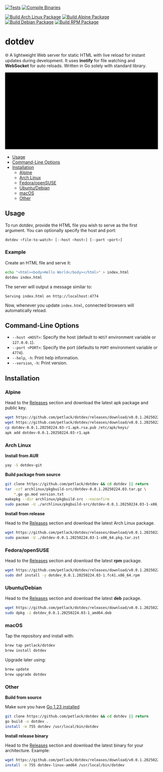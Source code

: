 [![Tests](https://github.com/petlack/dotdev/actions/workflows/tests.yml/badge.svg)](https://github.com/petlack/dotdev/actions/workflows/tests.yml)
[![Compile Binaries](https://github.com/petlack/dotdev/actions/workflows/compile.yml/badge.svg)](https://github.com/petlack/dotdev/actions/workflows/compile.yml)

[![Build Arch Linux Package](https://github.com/petlack/dotdev/actions/workflows/archlinux.yml/badge.svg)](https://github.com/petlack/dotdev/actions/workflows/archlinux.yml)
[![Build Alpine Package](https://github.com/petlack/dotdev/actions/workflows/alpine.yml/badge.svg)](https://github.com/petlack/dotdev/actions/workflows/alpine.yml)
[![Build Debian Package](https://github.com/petlack/dotdev/actions/workflows/debian.yml/badge.svg)](https://github.com/petlack/dotdev/actions/workflows/debian.yml)
[![Build RPM Package](https://github.com/petlack/dotdev/actions/workflows/rpm.yml/badge.svg)](https://github.com/petlack/dotdev/actions/workflows/rpm.yml)

# dotdev

🌐 A lightweight Web server for static HTML with live reload for instant updates during development.
It uses **inotify** for file watching and **WebSocket** for auto reloads.
Written in Go solely with standard library.

![Screen recording](screencast.gif)

<!--toc:start-->
- [Usage](#usage)
- [Command-Line Options](#command-line-options)
- [Installation](#installation)
  - [Alpine](#alpine)
  - [Arch Linux](#arch-linux)
  - [Fedora/openSUSE](#fedoraopensuse)
  - [Ubuntu/Debian](#ubuntudebian)
  - [macOS](#macos)
  - [Other](#other)
<!--toc:end-->

## Usage
To run dotdev, provide the HTML file you wish to serve as the first argument.
You can optionally specify the host and port:
```bash
dotdev <file-to-watch> [--host <host>] [--port <port>]
```

### Example
Create an HTML file and serve it:
```bash
echo "<html><body>Hello World</body></html>" > index.html
dotdev index.html
```
The server will output a message similar to:
```
Serving index.html on http://localhost:4774
```
Now, whenever you update `index.html`, connected browsers will automatically reload.

## Command-Line Options
* `--host <HOST>`: Specify the host (default to `HOST` environment variable or `127.0.0.1`).
* `--port <PORT>`: Specify the port (defaults to `PORT` environment variable or `4774`).
* `--help`, `-h`: Print help information.
* `--version`, `-h`: Print version.

## Installation

### Alpine
Head to the [Releases](https://github.com/petlack/dotdev/releases) section and download the latest apk package and public key.
```bash
wget https://github.com/petlack/dotdev/releases/download/v0.0.1.20250224.03/dotdev-0.0.1.20250222.01-r1.apk
wget https://github.com/petlack/dotdev/releases/download/v0.0.1.20250224.03/dotdev-0.0.1.20250222.01-r1.apk.rsa.pub
cp dotdev-0.0.1.20250224.03-r1.apk.rsa.pub /etc/apk/keys/
apk add dotdev-0.0.1.20250224.03-r1.apk
```

### Arch Linux
**Install from AUR**
```bash
yay -S dotdev-git
```

**Build package from source**
```bash
git clone https://github.com/petlack/dotdev && cd dotdev || return
tar -czf archlinux/pkgbuild-src/dotdev-0.0.1.20250224.03.tar.gz \
    *.go go.mod version.txt
makepkg --dir archlinux/pkgbuild-src --noconfirm
sudo pacman -U ./archlinux/pkgbuild-src/dotdev-0.0.1.20250224.03-1-x86_64.pkg.tar.zst
```

**Install from release**

Head to the [Releases](https://github.com/petlack/dotdev/releases) section and download the latest Arch Linux package.
```bash
wget https://github.com/petlack/dotdev/releases/download/v0.0.1.20250224.03/dotdev-0.0.1.20250222.01-1-x86_64.pkg.tar.zst
sudo pacman -U ./dotdev-0.0.1.20250224.03-1-x86_64.pkg.tar.zst
```

### Fedora/openSUSE
Head to the [Releases](https://github.com/petlack/dotdev/releases) section and download the latest **rpm** package.
```bash
wget https://github.com/petlack/dotdev/releases/download/v0.0.1.20250224.03/dotdev_0.0.1.20250222.01.fc41.x86_64.rpm
sudo dnf install -y dotdev_0.0.1.20250224.03-1.fc41.x86_64.rpm
```

### Ubuntu/Debian
Head to the [Releases](https://github.com/petlack/dotdev/releases) section and download the latest **deb** package.
```bash
wget https://github.com/petlack/dotdev/releases/download/v0.0.1.20250224.03/dotdev_0.0.1.20250222.01-1_amd64.deb
sudo dpkg -i dotdev_0.0.1.20250224.03-1_amd64.deb
```

### macOS
Tap the repository and install with:
```bash
brew tap petlack/dotdev
brew install dotdev
```
Upgrade later using:
```bash
brew update
brew upgrade dotdev
```

### Other
**Build from source**

Make sure you have [Go 1.23 installed](https://go.dev/doc/install)
```bash
git clone https://github.com/petlack/dotdev && cd dotdev || return
go build -o dotdev .
install -m 755 dotdev /usr/local/bin/dotdev
```

**Install release binary**

Head to the [Releases](https://github.com/petlack/dotdev/releases) section and download the latest binary for your architecture.
Example:
```bash
wget https://github.com/petlack/dotdev/releases/download/v0.0.1.20250224.03/dotdev-linux-amd64
install -m 755 dotdev-linux-amd64 /usr/local/bin/dotdev
```
